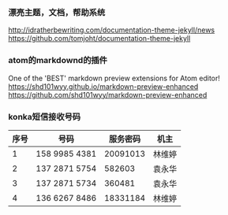### 漂亮主题，文档，帮助系统
http://idratherbewriting.com/documentation-theme-jekyll/news
https://github.com/tomjoht/documentation-theme-jekyll

### atom的markdownd的插件
One of the 'BEST' markdown preview extensions for Atom editor! https://shd101wyy.github.io/markdown-preview-enhanced
https://github.com/shd101wyy/markdown-preview-enhanced


### konka短信接收号码
|序号|号码|服务密码|机主|
|---|---|---|---|
|1|158 9985 4381|20091013|林维婷|
|2|137 2871 5754|582603|袁永华|
|3|137 2871 5734|360481|袁永华|
|4|136 6267 8486|18331184|林维婷|
